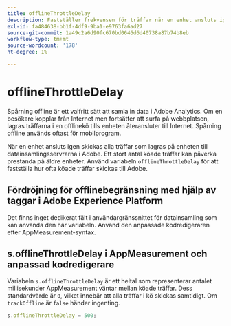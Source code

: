 ```yaml
---
title: offlineThrottleDelay
description: Fastställer frekvensen för träffar när en enhet ansluts igen.
exl-id: fa484638-bb1f-4df9-9ba1-e9763fa6ad27
source-git-commit: 1a49c2a6d90fc670bd0646d6d40738a87b74b8eb
workflow-type: tm+mt
source-wordcount: '178'
ht-degree: 1%

---
```


# offlineThrottleDelay

Spårning offline är ett valfritt sätt att samla in data i Adobe Analytics. Om en besökare kopplar från Internet men fortsätter att surfa på webbplatsen, lagras träffarna i en offlinekö tills enheten återansluter till Internet. Spårning offline används oftast för mobilprogram.

När en enhet ansluts igen skickas alla träffar som lagras på enheten till datainsamlingsservrarna i Adobe. Ett stort antal köade träffar kan påverka prestanda på äldre enheter. Använd variabeln `offlineThrottleDelay` för att fastställa hur ofta köade träffar skickas till Adobe.

## Fördröjning för offlinebegränsning med hjälp av taggar i Adobe Experience Platform

Det finns inget dedikerat fält i användargränssnittet för datainsamling som kan använda den här variabeln. Använd den anpassade kodredigeraren efter AppMeasurement-syntax.

## s.offlineThrottleDelay i AppMeasurement och anpassad kodredigerare

Variabeln `s.offlineThrottleDelay` är ett heltal som representerar antalet millisekunder AppMeasurement väntar mellan köade träffar. Dess standardvärde är `0`, vilket innebär att alla träffar i kö skickas samtidigt. Om `trackOffline` är `false` händer ingenting.

```js
s.offlineThrottleDelay = 500;
```
